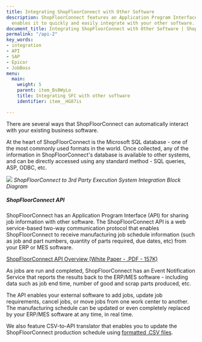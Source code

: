 ```yaml
---
title: Integrating ShopFloorConnect with Other Software
description: ShopFloorConnect features an Application Program Interface (API) that
  enables it to quickly and easily integrate with your other software.
document_title: Integrating ShopFloorConnect with Other Software | ShopFloorConnect
permalink: "/api-2"
key_words:
- integration
- API
- SAP
- Epicor
- JobBoss
menu:
  main:
    weight: 5
    parent: item_Bs8WyLo
    title: Integrating SFC with other software
    identifier: item__HG87is

---
```

There are several ways that ShopFloorConnect can automatically interact with your existing business software.

At the heart of ShopFloorConnect is the Microsoft SQL database - one of the most commonly used formats in the world. Once collected, any of the information in ShopFloorConnect's database is available to other systems, and can be directly accessed using any standard method - SQL queries, ASP, ODBC, etc.

![](/uploads/2020/09/02/sf-0090-graphic-final.png)
_ShopFloorConnect to 3rd Party Execution System Integration Block Diagram_

##### ShopFloorConnect API

ShopFloorConnect has an Application Program Interface (API) for sharing job information with other software. The ShopFloorConnect API is a web service-based two-way communication protocol that enables ShopFloorConnect to receive manufacturing job schedule information (such as job and part numbers, quantity of parts required, due dates, etc) from your ERP or MES software.

[ShopFloorConnect API Overview (White Paper - .PDF - 157K)](/uploads/2020/04/15/API_Summary.pdf)

As jobs are run and completed, ShopFloorConnect has an Event Notification Service that reports the results back to the ERP/MES software - including data such as job end time, number of good and scrap parts produced, etc.

The API enables your external software to add jobs, update job requirements, cancel jobs, or move jobs from one work center to another. The manufacturing schedule can be updated or even completely replaced by your ERP/MES software at any time, in real time.

We also feature CSV-to-API translator that enables you to update the ShopFloorConnect production schedule using [formatted .CSV files](/uploads/2020/04/15/CSV_API.pdf).